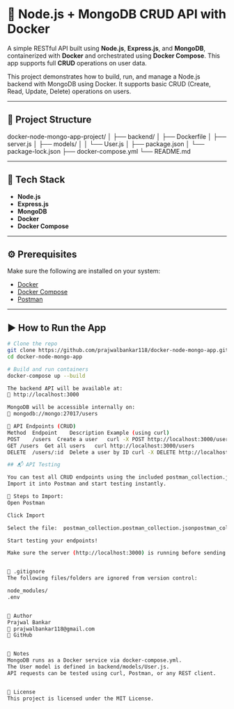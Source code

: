 # 🚀 Node.js + MongoDB CRUD API with Docker

A simple RESTful API built using **Node.js**, **Express.js**, and **MongoDB**, containerized with **Docker** and orchestrated using **Docker Compose**. This app supports full **CRUD** operations on user data.

This project demonstrates how to build, run, and manage a Node.js backend with MongoDB using Docker. It supports basic CRUD (Create, Read, Update, Delete) operations on users.

---

## 📁 Project Structure

docker-node-mongo-app-project/
│
├── backend/
│ ├── Dockerfile
│ ├── server.js
│ ├── models/
│ │ └── User.js
│ ├── package.json
│ └── package-lock.json
├── docker-compose.yml
└── README.md


---

## 🚀 Tech Stack

- **Node.js**
- **Express.js**
- **MongoDB**
- **Docker**
- **Docker Compose**

---

## ⚙️ Prerequisites

Make sure the following are installed on your system:

- [Docker](https://www.docker.com/)
- [Docker Compose](https://docs.docker.com/compose/)
- [Postman](https://www.postman.com/downloads/)
---

## ▶️ How to Run the App

```bash
# Clone the repo
git clone https://github.com/prajwalbankar118/docker-node-mongo-app.git
cd docker-node-mongo-app

# Build and run containers
docker-compose up --build

The backend API will be available at:
📍 http://localhost:3000

MongoDB will be accessible internally on:
📍 mongodb://mongo:27017/users

📡 API Endpoints (CRUD)
Method	Endpoint	Description	Example (using curl)
POST	/users	Create a user	curl -X POST http://localhost:3000/users -H "Content-Type: application/json" -d '{"name": "Prajwal"}'
GET	/users	Get all users	curl http://localhost:3000/users
DELETE	/users/:id	Delete a user by ID	curl -X DELETE http://localhost:3000/users/<user_id>

## 📬 API Testing

You can test all CRUD endpoints using the included postman_collection.json.
Import it into Postman and start testing instantly.

🔧 Steps to Import:
Open Postman

Click Import

Select the file:  postman_collection.postman_collection.jsonpostman_collection.json

Start testing your endpoints!

Make sure the server (http://localhost:3000) is running before sending requests.


📝 .gitignore
The following files/folders are ignored from version control:

node_modules/
.env


👤 Author
Prajwal Bankar
📧 prajwalbankar118@gmail.com
🔗 GitHub


📌 Notes
MongoDB runs as a Docker service via docker-compose.yml.
The User model is defined in backend/models/User.js.
API requests can be tested using curl, Postman, or any REST client.


🪪 License
This project is licensed under the MIT License.

